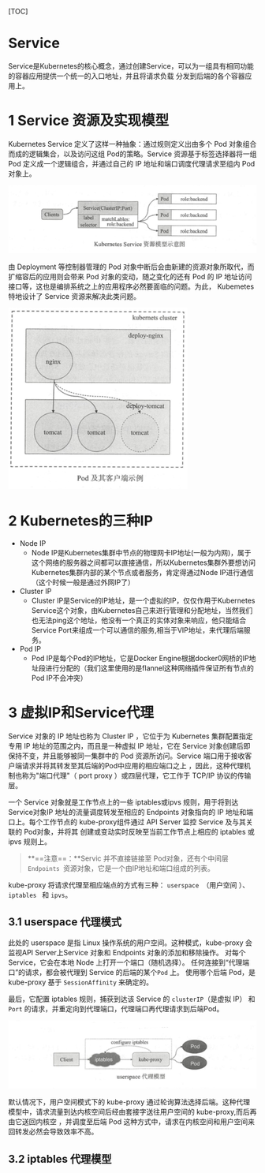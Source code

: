 [TOC]







# Service

Service是Kubernetes的核心概念，通过创建Service，可以为一组具有相同功能的容器应用提供一个统一的入口地址，并且将请求负载 分发到后端的各个容器应用上。



# 1 Service 资源及实现模型

Kubernetes Service 定义了这样一种抽象：通过规则定义出由多个 Pod 对象组合而成的逻辑集合，以及访问这组 Pod的策略。Service 资源基于标签选择器将一组Pod 定义成一个逻辑组合，并通过自己的 IP 地址和端口调度代理请求至组内 Pod对象上。

![image-20210618150633852](assets/image-20210618150633852.png)

由 Deployment 等控制器管理的 Pod 对象中断后会由新建的资源对象所取代，而扩缩容后的应用则会带来 Pod 对象的变动，随之变化的还有 Pod 的 IP 地址访问接口等，这也是编排系统之上的应用程序必然要面临的问题。为此， Kubemetes 特地设计了 Service 资源来解决此类问题。

![image-20210618145339750](assets/image-20210618145339750.png)





# 2 Kubernetes的三种IP

- Node IP
  - Node IP是Kubernetes集群中节点的物理网卡IP地址(一般为内网)，属于这个网络的服务器之间都可以直接通信，所以Kubernetes集群外要想访问Kubernetes集群内部的某个节点或者服务，肯定得通过Node IP进行通信（这个时候一般是通过外网IP了）
- Cluster IP
  - Cluster IP是Service的IP地址，是一个虚拟的IP，仅仅作用于Kubernetes Service这个对象，由Kubernetes自己来进行管理和分配地址，当然我们也无法ping这个地址，他没有一个真正的实体对象来响应，他只能结合Service Port来组成一个可以通信的服务,相当于VIP地址，来代理后端服务。
- Pod IP
  - Pod IP是每个Pod的IP地址，它是Docker Engine根据docker0网桥的IP地址段进行分配的（我们这里使用的是flannel这种网络插件保证所有节点的Pod IP不会冲突）



# 3 虚拟IP和Service代理

Service 对象的 IP 地址也称为 Cluster IP ，它位于为 Kubernetes 集群配置指定专用 IP 地址的范围之内，而且是一种虚拟 IP 地址，它在 Service 对象创建后即保持不变，并且能够被同一集群中的 Pod 资源所访问。Service 端口用于接收客户端请求并将其转发至其后端的Pod中应用的相应端口之上 ，因此，这种代理机制也称为"端口代理"（ port proxy ）或四层代理，它工作于 TCP/IP 协议的传输层。

一个 Service 对象就是工作节点上的一些 iptables或ipvs 规则，用于将到达 Service对象IP 地址的流量调度转发至相应的 Endpoints 对象指向的 IP 地址和端口上。每个工作节点的 kube-proxy组件通过 API Server 监控 Service 及与其关联的 Pod对象，并将其 创建或变动实时反映至当前工作节点上相应的 iptables 或 ipvs 规则上。			

> **==注意==：**Servic 并不直接链接至 Pod对象，还有个中间层 `Endpoints `资源对象，它是一个由IP地址和端口组成的列表。



kube-proxy 将请求代理至相应端点的方式有三种： `userspace `（用户空间 ）、 `iptables ` 和 `ipvs`。

## 3.1 userspace 代理模式

此处的 userspace 是指 Linux 操作系统的用户空间。这种模式，kube-proxy 会监视API Server上Service 对象和 Endpoints 对象的添加和移除操作。 对每个 Service，它会在本地 Node 上打开一个端口（随机选择）。 任何连接到“代理端口”的请求，都会被代理到 Service 的后端的某个`Pod` 上。 使用哪个后端 Pod，是 kube-proxy 基于 `SessionAffinity` 来确定的。

最后，它配置 iptables 规则，捕获到达该 Service 的 `clusterIP`（是虚拟 IP） 和 `Port` 的请求，并重定向到代理端口，代理端口再代理请求到后端Pod。

![image-20210618160129059](assets/image-20210618160129059.png)

默认情况下，用户空间模式下的 kube-proxy 通过轮询算法选择后端。这种代理模型中，请求流量到达内核空间后经由套接字送往用户空间的 kube-proxy,而后再由它送回内核空 ，并调度至后端 Pod 这种方式中，请求在内核空间和用户空间来回转发必然会导致效率不高。







## 3.2 iptables 代理模型









